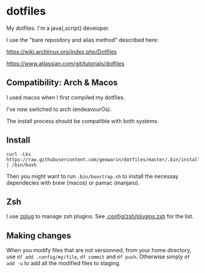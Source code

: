 # dotfiles

My dotfiles. I'm a java{,script} developer.

I use the "bare repository and alias method" described here:

https://wiki.archlinux.org/index.php/Dotfiles

https://www.atlassian.com/git/tutorials/dotfiles

## Compatibility: Arch & Macos

I used macos when I first compiled my dotfiles.

I've now switched to arch (endeavourOs). 

The install process should be compatible with both systems.

## Install

```
curl -Lks https://raw.githubusercontent.com/geowarin/dotfiles/master/.bin/install.sh | /bin/bash
```

Then you might want to run `.bin/boostrap.sh` to install the necessay dependecies with brew (macos) or pamac (manjaro).

## Zsh

I use [zplug](https://github.com/zplug/zplug) to manage zsh plugins.
See [.config/zsh/plugins.zsh](https://github.com/geowarin/dotfiles/blob/master/.config/zsh/plugins.zsh) for the list.

## Making changes

When you modify files that are not versionned, from your home directory, use `df add .config/my/file`, `df commit` and `df push`.
Otherwise simply `df add -u` to add all the modified files to staging.
